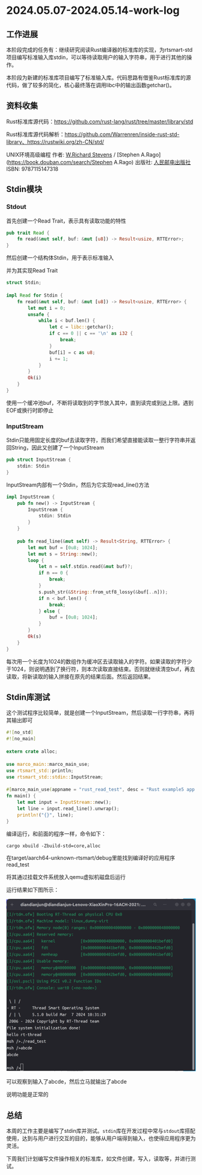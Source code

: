 # 2024.05.07-2024.05.14-work-log

## 工作进展

本阶段完成的任务有：继续研究阅读Rust编译器的标准库的实现，为rtsmart-std项目编写标准输入库stdin，可以等待读取用户的输入字符串，用于进行其他的操作。

本阶段为新建的标准库项目编写了标准输入库。代码思路有借鉴Rust标准库的源代码，做了较多的简化，核心最终落在调用libc中的输出函数getchar()。

## 资料收集

Rust标准库源代码：https://github.com/rust-lang/rust/tree/master/library/std

Rust标准库源代码解析：https://github.com/Warrenren/inside-rust-std-library、https://rustwiki.org/zh-CN/std/

UNIX环境高级编程 作者: [W.Richard Stevens](https://book.douban.com/author/368367) / [Stephen A.Rago](https://book.douban.com/search/Stephen A.Rago)
出版社: [人民邮电出版社](https://book.douban.com/press/2609) ISBN: 9787115147318

## Stdin模块

### Stdout

首先创建一个Read Trait，表示具有读取功能的特性

```rust
pub trait Read {
    fn read(&mut self, buf: &mut [u8]) -> Result<usize, RTTError>;
}
```

然后创建一个结构体Stdin，用于表示标准输入

并为其实现Read Trait

```rust
struct Stdin;

impl Read for Stdin {
    fn read(&mut self, buf: &mut [u8]) -> Result<usize, RTTError> {
        let mut i = 0;
        unsafe {
            while i < buf.len() {
                let c = libc::getchar();
                if c == 0 || c == '\n' as i32 {
                    break;
                }
                buf[i] = c as u8;
                i += 1;
            }
        }
        Ok(i)
    }
}
```

使用一个缓冲池buf，不断将读取到的字节放入其中，直到读完或到达上限。遇到EOF或换行时即停止

### InputStream

Stdin只能用固定长度的buf去读取字符，而我们希望直接能读取一整行字符串并返回String，因此又创建了一个InputStream

```rust
pub struct InputStream {
    stdin: Stdin
}
```

InputStream内部有一个Stdin，然后为它实现read_line()方法

```rust
impl InputStream {
    pub fn new() -> InputStream {
        InputStream {
            stdin: Stdin
        }
    }
    
    pub fn read_line(&mut self) -> Result<String, RTTError> {
        let mut buf = [0u8; 1024];
        let mut s = String::new();
        loop {
            let n = self.stdin.read(&mut buf)?;
            if n == 0 {
                break;
            }
            s.push_str(&String::from_utf8_lossy(&buf[..n]));
            if n < buf.len() {
                break;
            } else {
                buf = [0u8; 1024];
            }
        }
        Ok(s)
    }
}
```

每次用一个长度为1024的数组作为缓冲区去读取输入的字符。如果读取的字符少于1024，则说明遇到了换行符，则本次读取直接结束。否则就继续清空buf，再去读取，将新读取的输入拼接在原先的结果后面。然后返回结果。

## Stdin库测试

这个测试程序比较简单，就是创建一个InputStream，然后读取一行字符串，再将其输出即可

```rust
#![no_std]
#![no_main]

extern crate alloc;

use marco_main::marco_main_use;
use rtsmart_std::println;
use rtsmart_std::stdin::InputStream;

#[marco_main_use(appname = "rust_read_test", desc = "Rust example5 app.")]
fn main() {
    let mut input = InputStream::new();
    let line = input.read_line().unwrap();
    println!("{}", line);
}
```

编译运行，和前面的程序一样，命令如下：

```shell
cargo xbuild -Zbuild-std=core,alloc
```

在target/aarch64-unknown-rtsmart/debug里能找到编译好的应用程序read_test

将其通过挂载文件系统放入qemu虚拟机磁盘后运行

运行结果如下图所示：

![](../img/2024.05.07-2024.05.14-work-log/read_test.png)

可以观察到输入了abcde，然后立马就输出了abcde

说明功能是正常的

## 总结

本周的工作主要是编写了stdin库并测试。`stdin`库在开发过程中常与`stdout`库搭配使用，达到与用户进行交互的目的，能够从用户端得到输入，也使得应用程序更为灵活。

下周我们计划编写文件操作相关的标准库，如文件创建，写入，读取等，并进行测试。